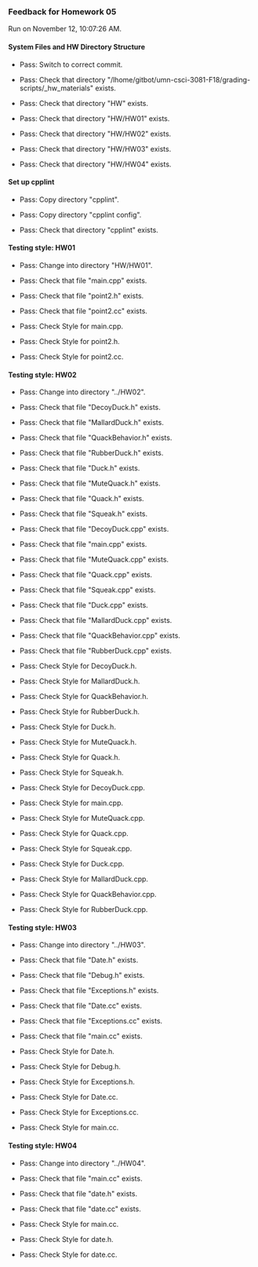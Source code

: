 ### Feedback for Homework 05

Run on November 12, 10:07:26 AM.


#### System Files and HW Directory Structure

+ Pass: Switch to correct commit.



+ Pass: Check that directory "/lhome/gitbot/umn-csci-3081-F18/grading-scripts/_hw_materials" exists.

+ Pass: Check that directory "HW" exists.

+ Pass: Check that directory "HW/HW01" exists.

+ Pass: Check that directory "HW/HW02" exists.

+ Pass: Check that directory "HW/HW03" exists.

+ Pass: Check that directory "HW/HW04" exists.


#### Set up cpplint

+ Pass: Copy directory "cpplint".



+ Pass: Copy directory "cpplint config".



+ Pass: Check that directory "cpplint" exists.


#### Testing style: HW01

+ Pass: Change into directory "HW/HW01".

+ Pass: Check that file "main.cpp" exists.

+ Pass: Check that file "point2.h" exists.

+ Pass: Check that file "point2.cc" exists.

+ Pass: Check Style for main.cpp.



+ Pass: Check Style for point2.h.



+ Pass: Check Style for point2.cc.




#### Testing style: HW02

+ Pass: Change into directory "../HW02".

+ Pass: Check that file "DecoyDuck.h" exists.

+ Pass: Check that file "MallardDuck.h" exists.

+ Pass: Check that file "QuackBehavior.h" exists.

+ Pass: Check that file "RubberDuck.h" exists.

+ Pass: Check that file "Duck.h" exists.

+ Pass: Check that file "MuteQuack.h" exists.

+ Pass: Check that file "Quack.h" exists.

+ Pass: Check that file "Squeak.h" exists.

+ Pass: Check that file "DecoyDuck.cpp" exists.

+ Pass: Check that file "main.cpp" exists.

+ Pass: Check that file "MuteQuack.cpp" exists.

+ Pass: Check that file "Quack.cpp" exists.

+ Pass: Check that file "Squeak.cpp" exists.

+ Pass: Check that file "Duck.cpp" exists.

+ Pass: Check that file "MallardDuck.cpp" exists.

+ Pass: Check that file "QuackBehavior.cpp" exists.

+ Pass: Check that file "RubberDuck.cpp" exists.

+ Pass: Check Style for DecoyDuck.h.



+ Pass: Check Style for MallardDuck.h.



+ Pass: Check Style for QuackBehavior.h.



+ Pass: Check Style for RubberDuck.h.



+ Pass: Check Style for Duck.h.



+ Pass: Check Style for MuteQuack.h.



+ Pass: Check Style for Quack.h.



+ Pass: Check Style for Squeak.h.



+ Pass: Check Style for DecoyDuck.cpp.



+ Pass: Check Style for main.cpp.



+ Pass: Check Style for MuteQuack.cpp.



+ Pass: Check Style for Quack.cpp.



+ Pass: Check Style for Squeak.cpp.



+ Pass: Check Style for Duck.cpp.



+ Pass: Check Style for MallardDuck.cpp.



+ Pass: Check Style for QuackBehavior.cpp.



+ Pass: Check Style for RubberDuck.cpp.




#### Testing style: HW03

+ Pass: Change into directory "../HW03".

+ Pass: Check that file "Date.h" exists.

+ Pass: Check that file "Debug.h" exists.

+ Pass: Check that file "Exceptions.h" exists.

+ Pass: Check that file "Date.cc" exists.

+ Pass: Check that file "Exceptions.cc" exists.

+ Pass: Check that file "main.cc" exists.

+ Pass: Check Style for Date.h.



+ Pass: Check Style for Debug.h.



+ Pass: Check Style for Exceptions.h.



+ Pass: Check Style for Date.cc.



+ Pass: Check Style for Exceptions.cc.



+ Pass: Check Style for main.cc.




#### Testing style: HW04

+ Pass: Change into directory "../HW04".

+ Pass: Check that file "main.cc" exists.

+ Pass: Check that file "date.h" exists.

+ Pass: Check that file "date.cc" exists.

+ Pass: Check Style for main.cc.



+ Pass: Check Style for date.h.



+ Pass: Check Style for date.cc.



